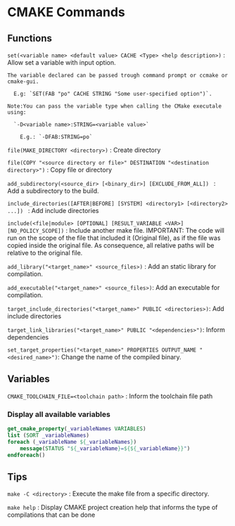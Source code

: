 # CMAKE Commands

## Functions

`set(<variable name> <default value> CACHE <Type> <help description>)` : Allow set a variable with input option.

    The variable declared can be passed trough command prompt or ccmake or cmake-gui. 

      E.g: `SET(FAB "po" CACHE STRING "Some user-specified option")`. 
    
    Note:You can pass the variable type when calling the CMake executale using: 

      `-D<variable name>:STRING=<variable value>` 

        E.g.: `-DFAB:STRING=po`

`file(MAKE_DIRECTORY <directory>)` : Create directory

`file(COPY "<source directory or file>" DESTINATION "<destination directory>")` : Copy file or directory

`add_subdirectory(<source_dir> [<binary_dir>] [EXCLUDE_FROM_ALL]) ` : Add a subdirectory to the build. 

`include_directories([AFTER|BEFORE] [SYSTEM] <directory1> [<directory2> ...]) ` : Add include directories

`include(<file|module> [OPTIONAL] [RESULT_VARIABLE <VAR>] [NO_POLICY_SCOPE])` : Include another make file. IMPORTANT: The code will run on the scope of the file that included it (Original file), as if the file was copied inside the original file. As consequence, all relative paths will be relative to the original file.

`add_library("<target_name>" <source_files>)` : Add an static library for compilation.

`add_executable("<target_name>" <source_files>)`: Add an executable for compilation.

`target_include_directories("<target_name>" PUBLIC <directories>)`: Add include directories 

`target_link_libraries("<target_name>" PUBLIC "<dependencies>")`: Inform dependencies

`set_target_properties("<target_name>" PROPERTIES OUTPUT_NAME "<desired_name>")`: Change the name of the compiled binary.

## Variables

`CMAKE_TOOLCHAIN_FILE=<toolchain path>` : Inform the toolchain file path


### Display all available variables

```cmake
get_cmake_property(_variableNames VARIABLES)
list (SORT _variableNames)
foreach (_variableName ${_variableNames})
    message(STATUS "${_variableName}=${${_variableName}}")
endforeach()
```

## Tips

`make -C <directory>` : Execute the make file from a specific directory.

`make help` : Display CMAKE project creation help that informs the type of compilations that can be done
